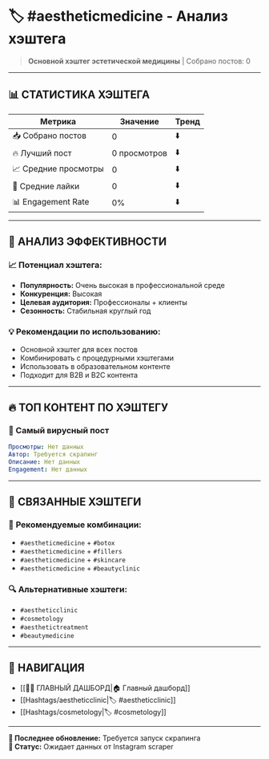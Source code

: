 # 🏷️ #aestheticmedicine - Анализ хэштега

> **Основной хэштег эстетической медицины** | Собрано постов: 0

---

## 📊 **СТАТИСТИКА ХЭШТЕГА**

| Метрика | Значение | Тренд |
|---------|----------|-------|
| 📥 Собрано постов | 0 | ⬇️ |
| 🔥 Лучший пост | 0 просмотров | ⬇️ |
| 📈 Средние просмотры | 0 | ⬇️ |
| 💬 Средние лайки | 0 | ⬇️ |
| 📊 Engagement Rate | 0% | ⬇️ |

---

## 🎯 **АНАЛИЗ ЭФФЕКТИВНОСТИ**

### 📈 **Потенциал хэштега:**
- **Популярность:** Очень высокая в профессиональной среде
- **Конкуренция:** Высокая
- **Целевая аудитория:** Профессионалы + клиенты
- **Сезонность:** Стабильная круглый год

### 💡 **Рекомендации по использованию:**
- Основной хэштег для всех постов
- Комбинировать с процедурными хэштегами
- Использовать в образовательном контенте
- Подходит для B2B и B2C контента

---

## 🔥 **ТОП КОНТЕНТ ПО ХЭШТЕГУ**

### 🥇 Самый вирусный пост
```yaml
Просмотры: Нет данных
Автор: Требуется скрапинг
Описание: Нет данных
Engagement: Нет данных
```

---

## 📝 **СВЯЗАННЫЕ ХЭШТЕГИ**

### 🎯 **Рекомендуемые комбинации:**
- `#aestheticmedicine` + `#botox`
- `#aestheticmedicine` + `#fillers`
- `#aestheticmedicine` + `#skincare`
- `#aestheticmedicine` + `#beautyclinic`

### 🔍 **Альтернативные хэштеги:**
- `#aestheticclinic`
- `#cosmetology`
- `#aesthetictreatment`
- `#beautymedicine`

---

## 🔗 **НАВИГАЦИЯ**

- [[🥥✨ ГЛАВНЫЙ ДАШБОРД|🏠 Главный дашборд]]
- [[Hashtags/aestheticclinic|🏷️ #aestheticclinic]]
- [[Hashtags/cosmetology|🏷️ #cosmetology]]

---

**📅 Последнее обновление:** Требуется запуск скрапинга  
**🤖 Статус:** Ожидает данных от Instagram scraper
